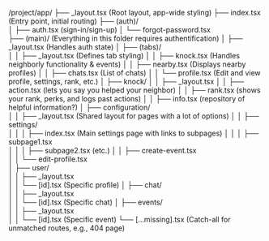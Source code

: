 /project/app/
├── \_layout.tsx (Root layout, app-wide styling)
├── index.tsx (Entry point, initial routing)
├── (auth)/  
│ ├── auth.tsx (sign-in/sign-up)
│ └── forgot-password.tsx  
├── (main)/ (Everything in this folder requires authentification)
│ ├── \_layout.tsx (Handles auth state)
│ ├── (tabs)/  
│ │ ├── \_layout.tsx (Defines tab styling)
│ │ ├── knock.tsx (Handles neighborly functionality & events)
│ │ ├── nearby.tsx (Displays nearby profiles)
│ │ ├── chats.tsx (List of chats)
│ │ └── profile.tsx (Edit and view profile, settings, rank, etc.)
│ ├── knock/
│ │ ├── \_layout.tsx
│ │ ├── action.tsx (lets you say you helped your neighbor)
│ │ ├── rank.tsx (shows your rank, perks, and logs past actions)
│ │ ├── info.tsx (repository of helpful information?)
│ ├── configuration/  
│ │ ├── \_layout.tsx (Shared layout for pages with a lot of options)
│ │ ├── settings/  
│ │ │ ├── index.tsx (Main settings page with links to subpages)
│ │ │ ├── subpage1.tsx  
│ │ │ ├── subpage2.tsx (etc.)
│ │ ├── create-event.tsx  
│ │ └── edit-profile.tsx  
│ ├── user/  
│ │ ├── \_layout.tsx  
│ │ └── [id].tsx (Specific profile)
│ ├── chat/  
│ │ ├── \_layout.tsx  
│ │ └── [id].tsx (Specific chat)
│ ├── events/  
│ │ ├── \_layout.tsx  
│ │ └── [id].tsx (Specific event)
└── [...missing].tsx (Catch-all for unmatched routes, e.g., 404 page)
